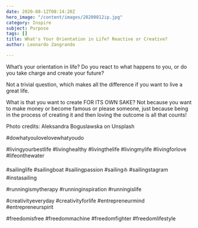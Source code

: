 ```yaml
---
date: 2020-08-12T08:14:20Z
hero_image: "/content/images/20200812ip.jpg"
category: Inspire
subject: Purpose
tags: []
title: What's Your Orientation in Life? Reactive or Creative?
author: Leonardo Zangrando

---
```

What’s your orientation in life? Do you react to what happens to you, or do you take charge and create your future?

Not a trivial question, which makes all the difference if you want to live a great life.

What is that you want to create FOR ITS OWN SAKE? Not because you want to make money or become famous or please someone, just because being in the process of creating it and then loving the outcome is all that counts!

Photo credits: Aleksandra Boguslawska on Unsplash 

\#dowhatyoulovelovewhatyoudo

\#livingyourbestlife #livinghealthy #livingthelife #livingmylife #livingforlove #lifeonthewater

\#sailinglife #sailingboat #sailingpassion #sailing⛵ #sailingstagram #instasailing

\#runningismytherapy #runninginspiration #runningislife

\#creativityeveryday #creativityforlife #entrepreneurmind #entrepreneurspirit

\#freedomisfree #freedommachine #freedomfighter #freedomlifestyle